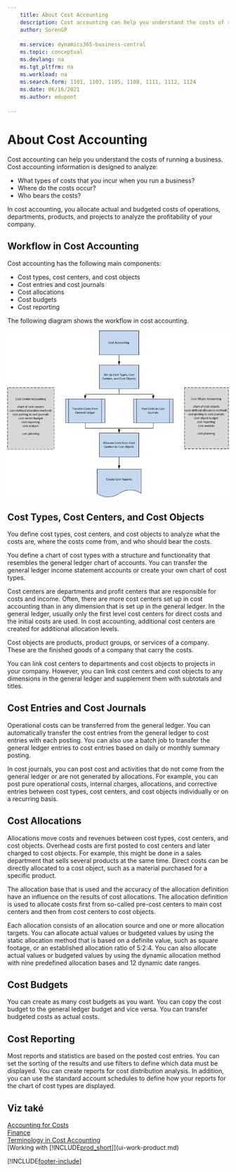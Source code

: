 ```yaml
---
    title: About Cost Accounting
    description: Cost accounting can help you understand the costs of running a business. Cost accounting information is designed to analyze various issues.  
    author: SorenGP

    ms.service: dynamics365-business-central
    ms.topic: conceptual
    ms.devlang: na
    ms.tgt_pltfrm: na
    ms.workload: na
    ms.search.form: 1101, 1103, 1105, 1108, 1111, 1112, 1124
    ms.date: 06/16/2021
    ms.author: edupont

---
```

# About Cost Accounting
Cost accounting can help you understand the costs of running a business. Cost accounting information is designed to analyze:

- What types of costs that you incur when you run a business?
- Where do the costs occur?
- Who bears the costs?

In cost accounting, you allocate actual and budgeted costs of operations, departments, products, and projects to analyze the profitability of your company.

## Workflow in Cost Accounting
Cost accounting has the following main components:

- Cost types, cost centers, and cost objects
- Cost entries and cost journals
- Cost allocations
- Cost budgets
- Cost reporting

The following diagram shows the workflow in cost accounting.

![Cost Accounting overview.](media/costaccountingoverview.png "CostAccountingOverview")

## Cost Types, Cost Centers, and Cost Objects
You define cost types, cost centers, and cost objects to analyze what the costs are, where the costs come from, and who should bear the costs.

You define a chart of cost types with a structure and functionality that resembles the general ledger chart of accounts. You can transfer the general ledger income statement accounts or create your own chart of cost types.

Cost centers are departments and profit centers that are responsible for costs and income. Often, there are more cost centers set up in cost accounting than in any dimension that is set up in the general ledger. In the general ledger, usually only the first level cost centers for direct costs and the initial costs are used. In cost accounting, additional cost centers are created for additional allocation levels.

Cost objects are products, product groups, or services of a company. These are the finished goods of a company that carry the costs.

You can link cost centers to departments and cost objects to projects in your company. However, you can link cost centers and cost objects to any dimensions in the general ledger and supplement them with subtotals and titles.

## Cost Entries and Cost Journals
Operational costs can be transferred from the general ledger. You can automatically transfer the cost entries from the general ledger to cost entries with each posting. You can also use a batch job to transfer the general ledger entries to cost entries based on daily or monthly summary posting.

In cost journals, you can post cost and activities that do not come from the general ledger or are not generated by allocations. For example, you can post pure operational costs, internal charges, allocations, and corrective entries between cost types, cost centers, and cost objects individually or on a recurring basis.

## Cost Allocations
Allocations move costs and revenues between cost types, cost centers, and cost objects. Overhead costs are first posted to cost centers and later charged to cost objects. For example, this might be done in a sales department that sells several products at the same time. Direct costs can be directly allocated to a cost object, such as a material purchased for a specific product.

The allocation base that is used and the accuracy of the allocation definition have an influence on the results of cost allocations. The allocation definition is used to allocate costs first from so-called pre-cost centers to main cost centers and then from cost centers to cost objects.

Each allocation consists of an allocation source and one or more allocation targets. You can allocate actual values or budgeted values by using the static allocation method that is based on a definite value, such as square footage, or an established allocation ratio of 5:2:4. You can also allocate actual values or budgeted values by using the dynamic allocation method with nine predefined allocation bases and 12 dynamic date ranges.

## Cost Budgets
You can create as many cost budgets as you want. You can copy the cost budget to the general ledger budget and vice versa. You can transfer budgeted costs as actual costs.

## Cost Reporting
Most reports and statistics are based on the posted cost entries. You can set the sorting of the results and use filters to define which data must be displayed. You can create reports for cost distribution analysis. In addition, you can use the standard account schedules to define how your reports for the chart of cost types are displayed.

## Viz také
[Accounting for Costs](finance-manage-cost-accounting.md)  
[Finance](finance.md)   
[Terminology in Cost Accounting](finance-terminology-in-cost-accounting.md)  
[Working with [!INCLUDE[prod_short](includes/prod_short.md)]](ui-work-product.md)


[!INCLUDE[footer-include](includes/footer-banner.md)]